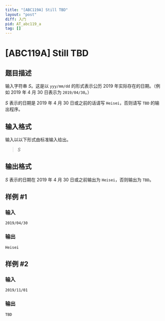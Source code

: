 ```yaml
---
title: "[ABC119A] Still TBD"
layout: "post"
diff: 入门
pid: AT_abc119_a
tag: []
---
```


# [ABC119A] Still TBD

## 题目描述

输入字符串 $S$。这是以 `yyy/mm/dd` 的形式表示公历 $2019$ 年实际存在的日期。（例如 $2019$ 年 $4$ 月 $30$ 日表示为 `2019/04/30`。）

 $S$ 表示的日期是 $2019$ 年 $4$ 月 $30$ 日或之前的话请写 `Heisei`，否则请写 `TBD` 的输出程序。

## 输入格式

输入以以下形式由标准输入给出。

> $S$

## 输出格式

$S$ 表示的日期在 $2019$ 年 $4$ 月 $30$ 日或之前输出为 `Heisei`，否则输出为 `TBD`。

## 样例 #1

### 输入

```
2019/04/30
```

### 输出

```
Heisei
```

## 样例 #2

### 输入

```
2019/11/01
```

### 输出

```
TBD
```


